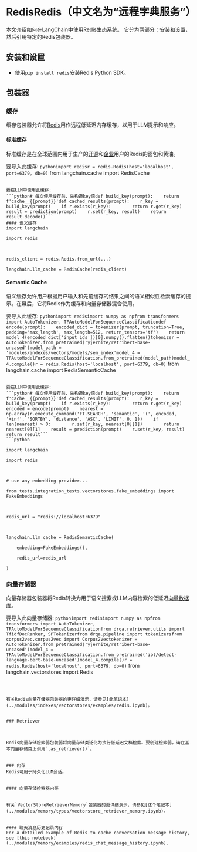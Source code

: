 # RedisRedis（中文名为“远程字典服务”）


本文介绍如何在LangChain中使用[Redis](https://redis.com)生态系统。
它分为两部分：安装和设置，然后引用特定的Redis包装器。


## 安装和设置
- 使用`pip install redis`安装Redis Python SDK。


## 包装器


### 缓存


缓存包装器允许将[Redis](https://redis.io)用作远程低延迟内存缓存，以用于LLM提示和响应。


#### 标准缓存
标准缓存是在全球范围内用于生产的[开源](https://redis.io)和[企业](https://redis.com)用户的Redis的面包和黄油。


要导入此缓存:
```pythonimport redisr = redis.Redis(host='localhost', port=6379, db=0)```
from langchain.cache import RedisCache

```

要在LLM中使用此缓存:
```python# 每次使用缓存前，先构造key值def build_key(prompt):    return f'cache__{{prompt}}'def cached_results(prompt):    r_key = build_key(prompt)    if r.exists(r_key):        return r.get(r_key)    result = prediction(prompt)    r.set(r_key, result)    return result.decode()```
#### 语义缓存
import langchain

import redis



redis_client = redis.Redis.from_url(...)

langchain.llm_cache = RedisCache(redis_client)

```



#### Semantic Cache

语义缓存允许用户根据用户输入和先前缓存的结果之间的语义相似性检索缓存的提示。在幕后，它将Redis作为缓存和向量存储器混合使用。


要导入此缓存:
```pythonimport redisimport numpy as npfrom transformers import AutoTokenizer, TFAutoModelForSequenceClassificationdef encode(prompt):    encoded_dict = tokenizer(prompt, truncation=True, padding='max_length', max_length=512, return_tensors='tf')    return model_4(encoded_dict['input_ids'])[0].numpy().flatten()tokenizer = AutoTokenizer.from_pretrained('yjernite/retribert-base-uncased')model_path = 'modules/indexes/vectors/models/sem_index'model_4 = TFAutoModelForSequenceClassification.from_pretrained(model_path)model_4.compile()r = redis.Redis(host='localhost', port=6379, db=0)```
from langchain.cache import RedisSemanticCache

```

要在LLM中使用此缓存:
```python# 每次使用缓存前，先构造key值def build_key(prompt):    return f'cache__{{prompt}}'def cached_results(prompt):    r_key = build_key(prompt)    if r.exists(r_key):        return r.get(r_key)    encoded = encode(prompt)    nearest = np.array(r.execute_command('FT.SEARCH', 'semantic', '(', encoded, '+inf', 'SORTBY', 'distance', 'ASC', 'LIMIT', 0, 1))    if len(nearest) > 0:        r.set(r_key, nearest[0][1])        return nearest[0][1]    result = prediction(prompt)    r.set(r_key, result)    return result```
```python

import langchain

import redis



# use any embedding provider...

from tests.integration_tests.vectorstores.fake_embeddings import FakeEmbeddings



redis_url = "redis://localhost:6379"



langchain.llm_cache = RedisSemanticCache(

    embedding=FakeEmbeddings(),

    redis_url=redis_url

)

```



### 向量存储器


向量存储器包装器将Redis转换为用于语义搜索或LLM内容检索的低延迟[向量数据库](https://redis.com/solutions/use-cases/vector-database/)。


要导入此向量存储器:
```pythonimport redisimport numpy as npfrom transformers import AutoTokenizer, TFAutoModelForSequenceClassificationfrom drqa.retriever.utils import TfidfDocRanker, SPTokenizerfrom drqa.pipeline import tokenizersfrom corpus2vec.corpus2vec import Corpus2Vectokenizer = AutoTokenizer.from_pretrained('yjernite/retribert-base-uncased')model_4 = TFAutoModelForSequenceClassification.from_pretrained('ibl/detect-language-bert-base-uncased')model_4.compile()r = redis.Redis(host='localhost', port=6379, db=0)```
from langchain.vectorstores import Redis

```



有关Redis向量存储器包装器的更详细演示，请参见[此笔记本](../modules/indexes/vectorstores/examples/redis.ipynb)。


### Retriever



Redis向量存储检索器包装器将向量存储类泛化为执行低延迟文档检索。要创建检索器，请在基本向量存储类上调用`.as_retriever()`。


### 内存
Redis可用于持久化LLM会话。


#### 向量存储检索器内存


有关`VectorStoreRetrieverMemory`包装器的更详细演示，请参见[这个笔记本](../modules/memory/types/vectorstore_retriever_memory.ipynb)。


#### 聊天消息历史记录内存
For a detailed example of Redis to cache conversation message history, see [this notebook](../modules/memory/examples/redis_chat_message_history.ipynb).

